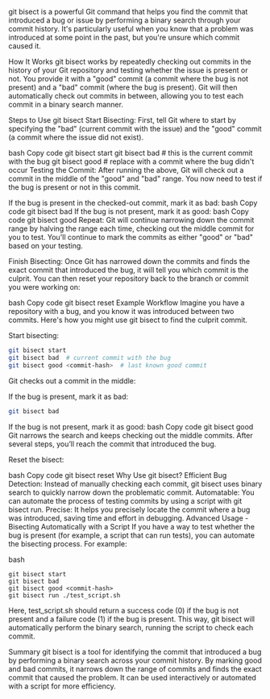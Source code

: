 git bisect is a powerful Git command that helps you find the commit that introduced a bug or issue by performing a binary search through your commit history. It's particularly useful when you know that a problem was introduced at some point in the past, but you're unsure which commit caused it.

How It Works
git bisect works by repeatedly checking out commits in the history of your Git repository and testing whether the issue is present or not. You provide it with a "good" commit (a commit where the bug is not present) and a "bad" commit (where the bug is present). Git will then automatically check out commits in between, allowing you to test each commit in a binary search manner.

Steps to Use git bisect
Start Bisecting:
First, tell Git where to start by specifying the "bad" (current commit with the issue) and the "good" commit (a commit where the issue did not exist).

bash
Copy code
git bisect start
git bisect bad  # this is the current commit with the bug
git bisect good <commit-hash>  # replace <commit-hash> with a commit where the bug didn't occur
Testing the Commit:
After running the above, Git will check out a commit in the middle of the "good" and "bad" range. You now need to test if the bug is present or not in this commit.

If the bug is present in the checked-out commit, mark it as bad:
bash
Copy code
git bisect bad
If the bug is not present, mark it as good:
bash
Copy code
git bisect good
Repeat:
Git will continue narrowing down the commit range by halving the range each time, checking out the middle commit for you to test. You'll continue to mark the commits as either "good" or "bad" based on your testing.

Finish Bisecting:
Once Git has narrowed down the commits and finds the exact commit that introduced the bug, it will tell you which commit is the culprit. You can then reset your repository back to the branch or commit you were working on:

bash
Copy code
git bisect reset
Example Workflow
Imagine you have a repository with a bug, and you know it was introduced between two commits. Here's how you might use git bisect to find the culprit commit.

Start bisecting:

```bash
git bisect start
git bisect bad  # current commit with the bug
git bisect good <commit-hash>  # last known good commit
```
Git checks out a commit in the middle:

If the bug is present, mark it as bad:
```bash
git bisect bad
```
If the bug is not present, mark it as good:
bash
Copy code
git bisect good
Git narrows the search and keeps checking out the middle commits. After several steps, you’ll reach the commit that introduced the bug.

Reset the bisect:

bash
Copy code
git bisect reset
Why Use git bisect?
Efficient Bug Detection: Instead of manually checking each commit, git bisect uses binary search to quickly narrow down the problematic commit.
Automatable: You can automate the process of testing commits by using a script with git bisect run.
Precise: It helps you precisely locate the commit where a bug was introduced, saving time and effort in debugging.
Advanced Usage - Bisecting Automatically with a Script
If you have a way to test whether the bug is present (for example, a script that can run tests), you can automate the bisecting process. For example:

bash
```
git bisect start
git bisect bad
git bisect good <commit-hash>
git bisect run ./test_script.sh
```
Here, test_script.sh should return a success code (0) if the bug is not present and a failure code (1) if the bug is present. This way, git bisect will automatically perform the binary search, running the script to check each commit.

Summary
git bisect is a tool for identifying the commit that introduced a bug by performing a binary search across your commit history. By marking good and bad commits, it narrows down the range of commits and finds the exact commit that caused the problem. It can be used interactively or automated with a script for more efficiency.